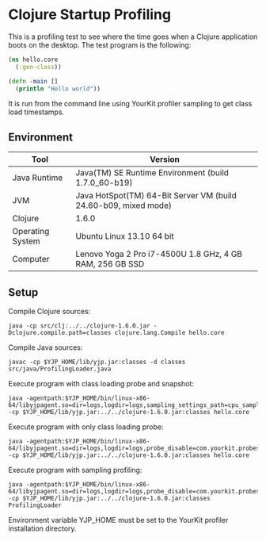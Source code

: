 # Clojure Startup Profiling

This is a profiling test to see where the time goes when a Clojure application boots on the desktop. The test program is the following:

```clojure
(ns hello.core
  (:gen-class))

(defn -main []
  (println "Hello world"))
```

It is run from the command line using YourKit profiler sampling to get class load timestamps.

## Environment

| Tool | Version |
| --- | --- |
| Java Runtime | Java(TM) SE Runtime Environment (build 1.7.0_60-b19) |
| JVM | Java HotSpot(TM) 64-Bit Server VM (build 24.60-b09, mixed mode) |
| Clojure | 1.6.0 |
| Operating System | Ubuntu Linux 13.10 64 bit |
| Computer | Lenovo Yoga 2 Pro i7-4500U 1.8 GHz, 4 GB RAM, 256 GB SSD |

## Setup

Compile Clojure sources:

```
java -cp src/clj:../../clojure-1.6.0.jar -Dclojure.compile.path=classes clojure.lang.Compile hello.core
```

Compile Java sources:

```
javac -cp $YJP_HOME/lib/yjp.jar:classes -d classes src/java/ProfilingLoader.java
```

Execute program with class loading probe and snapshot:

```
java -agentpath:$YJP_HOME/bin/linux-x86-64/libyjpagent.so=dir=logs,logdir=logs,sampling_settings_path=cpu_sampling_settings,onexit=snapshot,probe_disable=com.yourkit.probes.builtin.*,probe_on=com.yourkit.probes.builtin.ClassLoading -cp $YJP_HOME/lib/yjp.jar:../../clojure-1.6.0.jar:classes hello.core
```

Execute program with only class loading probe:

```
java -agentpath:$YJP_HOME/bin/linux-x86-64/libyjpagent.so=dir=logs,logdir=logs,probe_disable=com.yourkit.probes.builtin.*,probe_on=com.yourkit.probes.builtin.ClassLoading -cp $YJP_HOME/lib/yjp.jar:../../clojure-1.6.0.jar:classes hello.core
```

Execute program with sampling profiling:

```
java -agentpath:$YJP_HOME/bin/linux-x86-64/libyjpagent.so=dir=logs,logdir=logs,probe_disable=com.yourkit.probes.builtin.*,probe_on=com.yourkit.probes.builtin.ClassLoading -cp $YJP_HOME/lib/yjp.jar:../../clojure-1.6.0.jar:classes ProfilingLoader
```

Environment variable YJP_HOME must be set to the YourKit profiler installation directory.

